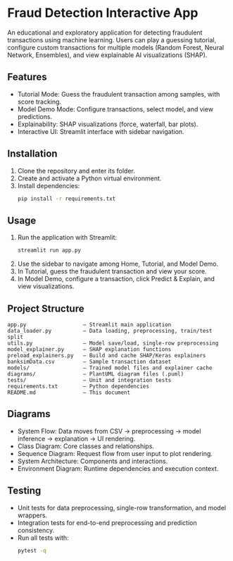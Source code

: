 # Fraud Detection Interactive App

An educational and exploratory application for detecting fraudulent transactions using machine learning. Users can play a guessing tutorial, configure custom transactions for multiple models (Random Forest, Neural Network, Ensembles), and view explainable AI visualizations (SHAP).

## Features

- Tutorial Mode: Guess the fraudulent transaction among samples, with score tracking.
- Model Demo Mode: Configure transactions, select model, and view predictions.
- Explainability: SHAP visualizations (force, waterfall, bar plots).
- Interactive UI: Streamlit interface with sidebar navigation.

## Installation

1. Clone the repository and enter its folder.
2. Create and activate a Python virtual environment.
3. Install dependencies:
   ```bash
   pip install -r requirements.txt
   ```

## Usage

1. Run the application with Streamlit:
   ```bash
   streamlit run app.py
   ```
2. Use the sidebar to navigate among Home, Tutorial, and Model Demo.
3. In Tutorial, guess the fraudulent transaction and view your score.
4. In Model Demo, configure a transaction, click Predict & Explain, and view visualizations.

## Project Structure

```
app.py                  – Streamlit main application
data_loader.py          – Data loading, preprocessing, train/test split
utils.py                – Model save/load, single-row preprocessing
model_explainer.py      – SHAP explanation functions
preload_explainers.py   – Build and cache SHAP/Keras explainers
banksimData.csv         – Sample transaction dataset
models/                 – Trained model files and explainer cache
diagrams/               – PlantUML diagram files (.puml)
tests/                  – Unit and integration tests
requirements.txt        – Python dependencies
README.md               – This document
```

## Diagrams

- System Flow: Data moves from CSV → preprocessing → model inference → explanation → UI rendering.
- Class Diagram: Core classes and relationships.
- Sequence Diagram: Request flow from user input to plot rendering.
- System Architecture: Components and interactions.
- Environment Diagram: Runtime dependencies and execution context.

## Testing

- Unit tests for data preprocessing, single-row transformation, and model wrappers.
- Integration tests for end-to-end preprocessing and prediction consistency.
- Run all tests with:
  ```bash
  pytest -q
  ```


